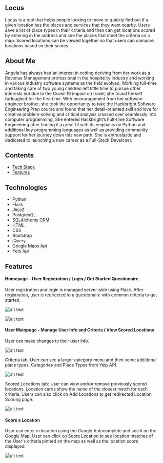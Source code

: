 ## Locus
Locus is a tool that helps people looking to move to quickly find out if a given location has the places and services that they want nearby. Users save a list of place types in their criteria and then can get locations scored by entering in the address and see the places that meet the criteria on a map. Scored locations can be viewed together so that users can compare locations based on their scores.

## About Me
Angela has always had an interest in coding deriving from her work as a Revenue Management professional in the hospitality industry and working in various industry software systems as the field evolved. Working full-time and taking care of two young children left little time to pursue other interests but due to the Covid-19 impact on travel, she found herself furloughed for the first time. With encouragement from her software engineer brother, she took the opportunity to take the Hackbright Software Engineering Prep course and found that her detail-oriented skill and love for creative problem-solving and critical analysis crossed over seamlessly into computer programming,  She entered Hackbright’s Full-time Software Engineering after finding it a great fit with its emphasis on Python and additional key programming languages as well as providing community support for her journey down this new path. She is enthusiastic and dedicated to launching a new career as a Full-Stack Developer. 

## Contents
* [Tech Stack](#tech-stack)
* [Features](#features)

## <a name="tech-stack"></a>Technologies
* Python
* Flask
* Jinja2
* PostgresQL
* SQLAlchemy ORM
* HTML
* CSS
* Bootstrap
* jQuery
* Google Maps Api
* Yelp Api

## <a name="features"></a>Features

#### Homepage - User Registration / Login / Get Started Questionaire
User registration and login is managed server-side using Flask. After registration, user is redirected to a questionaire with common criteria to get started.

![alt text](https://github.com/acgrafton/hackbright-project-locus/static/images/homepage.png "Locus Homepage")

![alt text](https://github.com/acgrafton/hackbright-project-locus/static/images/get_started.png "Get Started")


#### User Mainpage - Manage User Info and Criteria / View Scored Locations
User can make changes to their user info. 

![alt text](https://github.com/acgrafton/hackbright-project-locus/static/images/user.png "User")

Criteria tab: User can see a larger category menu and then some additional place types. Categories and Place Types from Yelp API. 

![alt text](https://github.com/acgrafton/hackbright-project-locus/static/images/criteria.png "Criteria")

Scored Locations tab: User can view and/or remove previously scored locations. Location cards show the name of the closest match for each criteria. Users can also click on Add Locations to get redirected Location Scoring page.

![alt text](https://github.com/acgrafton/hackbright-project-locus/static/images/scored_loc.png "Scored Locations")

#### Score a Location
User can enter in location using the Google Autocomplete and see it on the Google Map. User can click on Score Location to see location matches of the User's criteria pinned on the map as well as the location score displayed.

![alt text](https://github.com/acgrafton/hackbright-project-locus/static/images/add_location.png "Score a Location")


